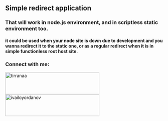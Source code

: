 ## Simple redirect application
### That will work in node.js environment, and in scriptless static environment too.
#### it could be used when your node site is down due to development and you wanna redirect it to the static one, or as a regular redirect when it is in simple functionless root host site.

<h3 align="left">Connect with me:</h3>
<p align="left">
<a href="https://fb.com/tirranaa" target="blank"><img align="center" src="https://github.com/tirranaa/tirranaa.github.io/blob/main/images/FacebookProfile.gif" alt="tirranaa" height="70" width="300" /></a>
<a href="https://www.youtube.com/channel/UCdhWA8nAebq3mKQsS4tYbBw?sub_confirmation=1" target="blank"><img align="center" src="https://github.com/tirranaa/tirranaa.github.io/blob/main/images/IvayloYordanov.gif" alt="ivailoyordanov" height="70" width="300" /></a>
</p>
